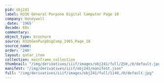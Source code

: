 ```yaml
---
pid: obj241
label: H316 General Purpose Digital Computer Page 18
company: Honeywell
_date: '1965'
decade: 60s
commentary:
object_type: brochure
source: H316GenPurpDigComp_1965_Page_18
source_name:
order: '240'
layout: qatar_item
collection: mainframe_collection
thumbnail: "/img/derivatives/iiif/images/obj241/full/250,/0/default.jpg"
manifest: "/img/derivatives/iiif/obj241/manifest.json"
full: "/img/derivatives/iiif/images/obj241/full/1140,/0/default.jpg"
---
```

